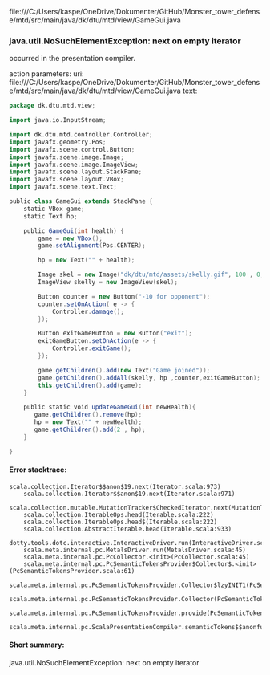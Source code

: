 file:///C:/Users/kaspe/OneDrive/Dokumenter/GitHub/Monster_tower_defense/mtd/src/main/java/dk/dtu/mtd/view/GameGui.java
### java.util.NoSuchElementException: next on empty iterator

occurred in the presentation compiler.

action parameters:
uri: file:///C:/Users/kaspe/OneDrive/Dokumenter/GitHub/Monster_tower_defense/mtd/src/main/java/dk/dtu/mtd/view/GameGui.java
text:
```scala
package dk.dtu.mtd.view;

import java.io.InputStream;

import dk.dtu.mtd.controller.Controller;
import javafx.geometry.Pos;
import javafx.scene.control.Button;
import javafx.scene.image.Image;
import javafx.scene.image.ImageView;
import javafx.scene.layout.StackPane;
import javafx.scene.layout.VBox;
import javafx.scene.text.Text;

public class GameGui extends StackPane {
    static VBox game;
    static Text hp;

    public GameGui(int health) {
        game = new VBox();
        game.setAlignment(Pos.CENTER);

        hp = new Text("" + health);

        Image skel = new Image("dk/dtu/mtd/assets/skelly.gif", 100 , 0, true, true);
        ImageView skelly = new ImageView(skel);

        Button counter = new Button("-10 for opponent");
        counter.setOnAction( e -> {
            Controller.damage();
        });

        Button exitGameButton = new Button("exit");
        exitGameButton.setOnAction(e -> {
            Controller.exitGame();
        });

        game.getChildren().add(new Text("Game joined"));
        game.getChildren().addAll(skelly, hp ,counter,exitGameButton);
        this.getChildren().add(game);
    }

    public static void updateGameGui(int newHealth){
       game.getChildren().remove(hp);
       hp = new Text("" + newHealth);
       game.getChildren().add(2 , hp);
    }

}

```



#### Error stacktrace:

```
scala.collection.Iterator$$anon$19.next(Iterator.scala:973)
	scala.collection.Iterator$$anon$19.next(Iterator.scala:971)
	scala.collection.mutable.MutationTracker$CheckedIterator.next(MutationTracker.scala:76)
	scala.collection.IterableOps.head(Iterable.scala:222)
	scala.collection.IterableOps.head$(Iterable.scala:222)
	scala.collection.AbstractIterable.head(Iterable.scala:933)
	dotty.tools.dotc.interactive.InteractiveDriver.run(InteractiveDriver.scala:168)
	scala.meta.internal.pc.MetalsDriver.run(MetalsDriver.scala:45)
	scala.meta.internal.pc.PcCollector.<init>(PcCollector.scala:45)
	scala.meta.internal.pc.PcSemanticTokensProvider$Collector$.<init>(PcSemanticTokensProvider.scala:61)
	scala.meta.internal.pc.PcSemanticTokensProvider.Collector$lzyINIT1(PcSemanticTokensProvider.scala:61)
	scala.meta.internal.pc.PcSemanticTokensProvider.Collector(PcSemanticTokensProvider.scala:61)
	scala.meta.internal.pc.PcSemanticTokensProvider.provide(PcSemanticTokensProvider.scala:90)
	scala.meta.internal.pc.ScalaPresentationCompiler.semanticTokens$$anonfun$1(ScalaPresentationCompiler.scala:99)
```
#### Short summary: 

java.util.NoSuchElementException: next on empty iterator